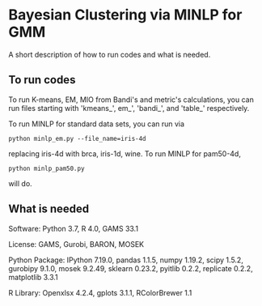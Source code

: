 # Bayesian Clustering via MINLP for GMM

A short description of how to run codes and what is needed.

## To run codes

To run K-means, EM, MIO from Bandi's and metric's calculations, you can run files starting with 'kmeans_', em_', 'bandi_', and 'table_' respectively.

To run MINLP for standard data sets, you can run via

	python minlp_em.py --file_name=iris-4d

replacing iris-4d with brca, iris-1d, wine. To run MINLP for pam50-4d,

	python minlp_pam50.py

will do.

## What is needed

Software: Python 3.7, R 4.0, GAMS 33.1

License: GAMS, Gurobi, BARON, MOSEK

Python Package: IPython 7.19.0, pandas 1.1.5, numpy 1.19.2, scipy 1.5.2, gurobipy 9.1.0, mosek 9.2.49, sklearn 0.23.2, pyitlib 0.2.2, replicate 0.2.2, matplotlib 3.3.1

R Library: Openxlsx 4.2.4, gplots 3.1.1, RColorBrewer 1.1


